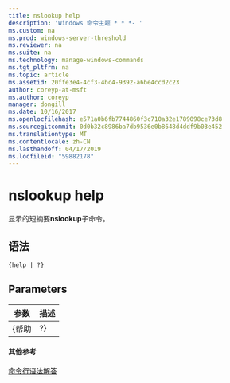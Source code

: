 ```yaml
---
title: nslookup help
description: 'Windows 命令主题 * * *- '
ms.custom: na
ms.prod: windows-server-threshold
ms.reviewer: na
ms.suite: na
ms.technology: manage-windows-commands
ms.tgt_pltfrm: na
ms.topic: article
ms.assetid: 20ffe3e4-4cf3-4bc4-9392-a6be4ccd2c23
author: coreyp-at-msft
ms.author: coreyp
manager: dongill
ms.date: 10/16/2017
ms.openlocfilehash: e571a0b6fb7744860f3c710a32e1789098ce73d8
ms.sourcegitcommit: 0d0b32c8986ba7db9536e0b8648d4ddf9b03e452
ms.translationtype: MT
ms.contentlocale: zh-CN
ms.lasthandoff: 04/17/2019
ms.locfileid: "59882178"
---
```

# <a name="nslookup-help"></a>nslookup help



显示的短摘要**nslookup**子命令。

## <a name="syntax"></a>语法

```
{help | ?}
```

## <a name="parameters"></a>Parameters

|参数|描述|
|---------|-----------|
|{帮助 | ?}|显示的短摘要**nslookup**子命令。|

#### <a name="additional-references"></a>其他参考

[命令行语法解答](command-line-syntax-key.md)